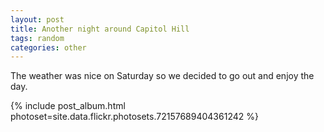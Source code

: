 ```yaml
---
layout: post
title: Another night around Capitol Hill
tags: random
categories: other
---
```


The weather was nice on Saturday so we decided to go out and enjoy the day.

{% include post_album.html photoset=site.data.flickr.photosets.72157689404361242 %}
